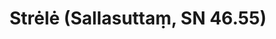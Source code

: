 ---
layout: page
title: 'Strėlė (Sallasuttaṃ, SN 46.55)'
category: susijusios suttos
index:
    - Teršalai (kilesa)
    - Kliūtys (nīvaraṇa)
sortIndex: 46055
tags:
    - Teršalai (kilesa)
    - Kliūtys (nīvaraṇa)
suttacentral: sn46.55
---